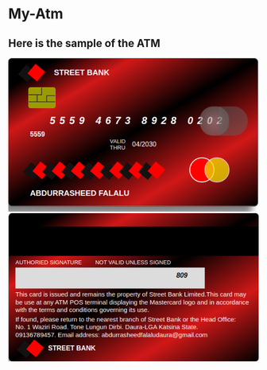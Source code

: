# My-Atm

## Here is the sample of the ATM

![alt text](./images/front.png)
![alt text](./images/back.png)